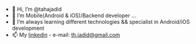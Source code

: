 - 👋 Hi, I’m @tahajadid
- 👀 I’m Mobile(Android & iOS)/Backend developer ...
- 🌱 I’m always learning different technologies && specialist in Android/iOS development
- 📫 My [linkedin](https://www.linkedin.com/in/taha-jadid/)  -  e-mail: th.jadid@gmail.com

<!---
tahajadid/tahajadid is a ✨ special ✨ repository because its `README.md` (this file) appears on your GitHub profile.
You can click the Preview link to take a look at your changes.
--->
